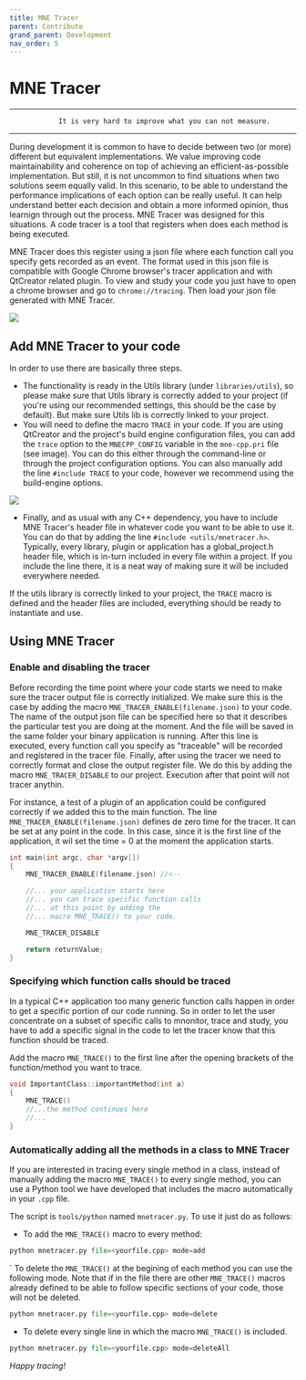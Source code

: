 ```yaml
---
title: MNE Tracer
parent: Contribute
grand_parent: Development
nav_order: 5
---
```

# MNE Tracer

***
                It is very hard to improve what you can not measure.
***

During development it is common to have to decide between two (or more) different but equivalent implementations. We value improving code maintainability and coherence on top of achieving an efficient-as-possible implementation. But still, it is not uncommon to find situations when two solutions seem equally valid. In this scenario, to be able to understand the performance implications of each option can be really useful. It can help understand better each decision and obtain a more informed opinion, thus learnign through out the process. MNE Tracer was designed for this situations. A code tracer is a tool that registers when does each method is being executed.

MNE Tracer does this register using a json file where each function call you specify gets recorded as an event. The format used in this json file is compatible with Google Chrome browser's tracer application and with QtCreator related plugin. To view and study your code you just have to open a chrome browser and go to ```chrome://tracing```. Then load your json file generated with MNE Tracer.

![](../../images/mnetracer/tracer_example.png)

## Add MNE Tracer to your code

In order to use there are basically three steps.
- The functionality is ready in the Utils library (under ```libraries/utils```), so please make sure that Utils library is correctly added to your project (if you're using our recommended settings, this should be the case by default). But make sure Utils lib is correctly linked to your project. 
- You will need to define the macro ```TRACE``` in your code. If you are using QtCreator and the project's build engine configuration files, you can add the ```trace``` option to the ```MNECPP_CONFIG``` variable in the ```mne-cpp.pri``` file (see image). You can do this either through the command-line or through the project configuration options. You can also manually add the line ```#include TRACE``` to your code, however we recommend using the build-engine options. 

![](../../images/mnetracer/trace_option.png)

- Finally, and as usual with any C++ dependency, you have to include MNE Tracer's header file in whatever code you want to be able to use it. You can do that by adding the line ```#include <utils/mnetracer.h>```. Typically, every library, plugin or application has a global_project.h header file, which is in-turn included in every file within a project. If you include the line there, it is a neat way of making sure it will be included everywhere needed.

If the utils library is correctly linked to your project, the ```TRACE``` macro is defined and the header files are included, everything should be ready to instantiate and use.
## Using MNE Tracer

### Enable and disabling the tracer
Before recording the time point where your code starts we need to make sure the tracer output file is correctly initialized. We make sure this is the case by adding the macro ```MNE_TRACER_ENABLE(filename.json)``` to your code. The name of the output json file can be specified here so that it describes the particular test you are doing at the moment. And the file will be saved in the same folder your binary application is running. 
After this line is executed, every function call you specify as "traceable" will be recorded and registered in the tracer file.
Finally, after using the tracer we need to correctly format and close the output register file. We do this by adding the macro ```MNE_TRACER_DISABLE``` to our project. Execution after that point will not tracer anythin.

For instance, a test of a plugin of an application could be configured correctly if we added this to the main function. The line ```MNE_TRACER_ENABLE(filename.json)``` 
defines de zero time for the tracer. It can be set at any point in the code. In this case, since it is the first line of the application, it wil set the time = 0 at the 
moment the application starts.

```c++
int main(int argc, char *argv[])
{
    MNE_TRACER_ENABLE(filename.json) //<--  

    //... your application starts here
    //... you can trace specific function calls 
    //... at this point by adding the
    //... macro MNE_TRACE() to your code.

    MNE_TRACER_DISABLE

    return returnValue;
}
```

### Specifying which function calls should be traced
In a typical C++ application too many generic function calls happen in order to get a specific portion of our code running. So in order to let the user concentrate on a subset of specific calls to mnonitor, trace and study, you have to add a specific signal in the code to let the tracer know that this function should be traced.

Add the macro ```MNE_TRACE()``` to the first line after the opening brackets of the function/method you want to trace. 

```C++
void ImportantClass::importantMethod(int a)
{
    MNE_TRACE()
    //...the method continues here
    //...
}
```
### Automatically adding all the methods in a class to MNE Tracer
If you are interested in tracing every single method in a class, instead of manually adding the macro ```MNE_TRACE()``` to every single method, you can use a Python tool we have developed that includes the macro automatically in your ```.cpp``` file.

The script is ```tools/python``` named ```mnetracer.py```. To use it just do as follows:

- To add the ```MNE_TRACE()``` macro to every method:
```python
python mnetracer.py file=<yourfile.cpp> mode=add
```
` To delete the ```MNE_TRACE()``` at the begining of each method you can use the following mode. Note that if in the file there are other ```MNE_TRACE()``` macros already defined to be able to follow specific sections of your code, those will not be deleted. 
```python
python mnetracer.py file=<yourfile.cpp> mode=delete
```
- To delete every single line in which the macro ```MNE_TRACE()``` is included.
```python
python mnetracer.py file=<yourfile.cpp> mode=deleteAll
```

_Happy tracing!_

